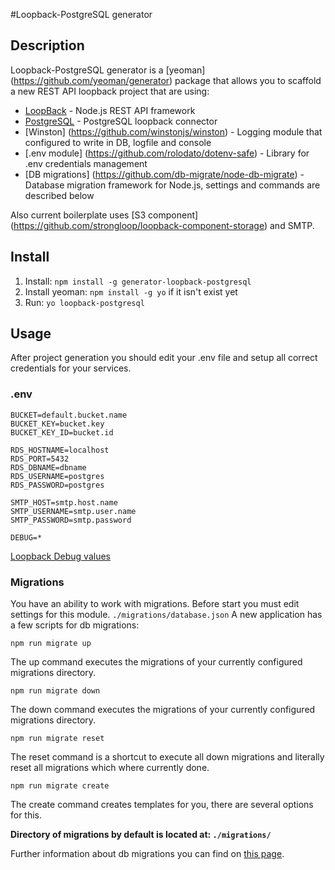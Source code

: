 #Loopback-PostgreSQL generator
 
## Description

Loopback-PostgreSQL generator is a [yeoman] (https://github.com/yeoman/generator) package that allows you to scaffold a new REST API loopback project that are using:

* [LoopBack](https://github.com/strongloop/loopback) - Node.js REST API framework 
* [PostgreSQL](https://github.com/strongloop/loopback-connector-postgresql) - PostgreSQL loopback connector 
* [Winston] (https://github.com/winstonjs/winston) - Logging module that configured to write in DB, logfile and console
* [.env module] (https://github.com/rolodato/dotenv-safe) - Library for .env credentials management
* [DB migrations] (https://github.com/db-migrate/node-db-migrate) - Database migration framework for Node.js, settings and commands are described below

Also current boilerplate uses [S3 component] (https://github.com/strongloop/loopback-component-storage) and SMTP.

## Install

1. Install: ```npm install -g generator-loopback-postgresql```
2. Install yeoman: ```npm install -g yo``` if it isn't exist yet
3. Run: ```yo loopback-postgresql```

## Usage

After project generation you should edit your .env file and setup all correct credentials for your services.

### .env

```
BUCKET=default.bucket.name
BUCKET_KEY=bucket.key
BUCKET_KEY_ID=bucket.id

RDS_HOSTNAME=localhost
RDS_PORT=5432
RDS_DBNAME=dbname
RDS_USERNAME=postgres
RDS_PASSWORD=postgres

SMTP_HOST=smtp.host.name
SMTP_USERNAME=smtp.user.name
SMTP_PASSWORD=smtp.password

DEBUG=*
```

[Loopback Debug values](https://loopback.io/doc/en/lb2/Setting-debug-strings.html#debug-strings-reference)

### Migrations
You have an ability to work with migrations. 
Before start you must edit settings for this module. `./migrations/database.json`
A new application has a few scripts for db migrations:

```
npm run migrate up
```
The up command executes the migrations of your currently configured migrations directory.

```
npm run migrate down
```
The down command executes the migrations of your currently configured migrations directory.

```
npm run migrate reset
```
The reset command is a shortcut to execute all down migrations and literally reset all migrations which where currently done.

```
npm run migrate create
```
The create command creates templates for you, there are several options for this.

**Directory of migrations by default is located at: `./migrations/`**

Further information about db migrations you can find on [this page](https://db-migrate.readthedocs.io/en/latest/Getting%20Started/the%20commands/). 
